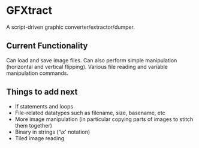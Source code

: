 # GFXtract
A script-driven graphic converter/extractor/dumper.

## Current Functionality
Can load and save image files. Can also perform simple manipulation (horizontal and vertical flipping). Various file reading and variable manipulation commands.

## Things to add next
* If statements and loops
* File-related datatypes such as filename, size, basename, etc
* More image manipulation (in particular copying parts of images to stitch them together)
* Binary in strings ('\x' notation)
* Tiled image reading